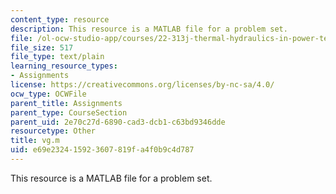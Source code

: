 ```yaml
---
content_type: resource
description: This resource is a MATLAB file for a problem set.
file: /ol-ocw-studio-app/courses/22-313j-thermal-hydraulics-in-power-technology-spring-2007/e69e232415923607819fa4f0b9c4d787_vg.m
file_size: 517
file_type: text/plain
learning_resource_types:
- Assignments
license: https://creativecommons.org/licenses/by-nc-sa/4.0/
ocw_type: OCWFile
parent_title: Assignments
parent_type: CourseSection
parent_uid: 2e70c27d-6890-cad3-dcb1-c63bd9346dde
resourcetype: Other
title: vg.m
uid: e69e2324-1592-3607-819f-a4f0b9c4d787
---
```

This resource is a MATLAB file for a problem set.